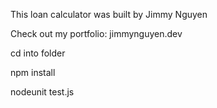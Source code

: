 This loan calculator was built by Jimmy Nguyen

Check out my portfolio: jimmynguyen.dev


cd into folder

npm install

nodeunit test.js








